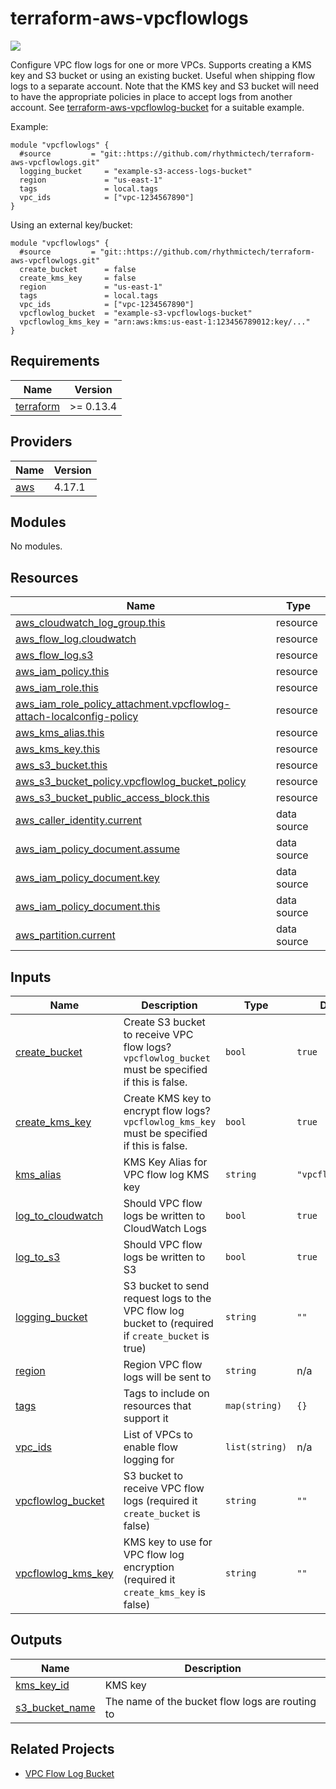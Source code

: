 # terraform-aws-vpcflowlogs

[![](https://github.com/rhythmictech/terraform-aws-vpcflowlogs/workflows/check/badge.svg)](https://github.com/rhythmictech/terraform-aws-vpcflowlogs/actions)

Configure VPC flow logs for one or more VPCs. Supports creating a KMS key and S3 bucket or using an existing bucket. Useful when shipping flow logs to a separate account. Note that the KMS key and S3 bucket will need to have the appropriate policies in place to accept logs from another account. See [terraform-aws-vpcflowlog-bucket](https://github.com/rhythmictech/terraform-aws-vpc-flowlog-bucket) for a suitable example.

Example:

```
module "vpcflowlogs" {
  #source         = "git::https://github.com/rhythmictech/terraform-aws-vpcflowlogs.git"
  logging_bucket     = "example-s3-access-logs-bucket"
  region             = "us-east-1"
  tags               = local.tags
  vpc_ids            = ["vpc-1234567890"]
}
```

Using an external key/bucket:

```
module "vpcflowlogs" {
  #source         = "git::https://github.com/rhythmictech/terraform-aws-vpcflowlogs.git"
  create_bucket      = false
  create_kms_key     = false
  region             = "us-east-1"
  tags               = local.tags
  vpc_ids            = ["vpc-1234567890"]
  vpcflowlog_bucket  = "example-s3-vpcflowlogs-bucket"
  vpcflowlog_kms_key = "arn:aws:kms:us-east-1:123456789012:key/..."
}
```

<!-- BEGINNING OF PRE-COMMIT-TERRAFORM DOCS HOOK -->
## Requirements

| Name | Version |
|------|---------|
| <a name="requirement_terraform"></a> [terraform](#requirement\_terraform) | >= 0.13.4 |

## Providers

| Name | Version |
|------|---------|
| <a name="provider_aws"></a> [aws](#provider\_aws) | 4.17.1 |

## Modules

No modules.

## Resources

| Name | Type |
|------|------|
| [aws_cloudwatch_log_group.this](https://registry.terraform.io/providers/hashicorp/aws/latest/docs/resources/cloudwatch_log_group) | resource |
| [aws_flow_log.cloudwatch](https://registry.terraform.io/providers/hashicorp/aws/latest/docs/resources/flow_log) | resource |
| [aws_flow_log.s3](https://registry.terraform.io/providers/hashicorp/aws/latest/docs/resources/flow_log) | resource |
| [aws_iam_policy.this](https://registry.terraform.io/providers/hashicorp/aws/latest/docs/resources/iam_policy) | resource |
| [aws_iam_role.this](https://registry.terraform.io/providers/hashicorp/aws/latest/docs/resources/iam_role) | resource |
| [aws_iam_role_policy_attachment.vpcflowlog-attach-localconfig-policy](https://registry.terraform.io/providers/hashicorp/aws/latest/docs/resources/iam_role_policy_attachment) | resource |
| [aws_kms_alias.this](https://registry.terraform.io/providers/hashicorp/aws/latest/docs/resources/kms_alias) | resource |
| [aws_kms_key.this](https://registry.terraform.io/providers/hashicorp/aws/latest/docs/resources/kms_key) | resource |
| [aws_s3_bucket.this](https://registry.terraform.io/providers/hashicorp/aws/latest/docs/resources/s3_bucket) | resource |
| [aws_s3_bucket_policy.vpcflowlog_bucket_policy](https://registry.terraform.io/providers/hashicorp/aws/latest/docs/resources/s3_bucket_policy) | resource |
| [aws_s3_bucket_public_access_block.this](https://registry.terraform.io/providers/hashicorp/aws/latest/docs/resources/s3_bucket_public_access_block) | resource |
| [aws_caller_identity.current](https://registry.terraform.io/providers/hashicorp/aws/latest/docs/data-sources/caller_identity) | data source |
| [aws_iam_policy_document.assume](https://registry.terraform.io/providers/hashicorp/aws/latest/docs/data-sources/iam_policy_document) | data source |
| [aws_iam_policy_document.key](https://registry.terraform.io/providers/hashicorp/aws/latest/docs/data-sources/iam_policy_document) | data source |
| [aws_iam_policy_document.this](https://registry.terraform.io/providers/hashicorp/aws/latest/docs/data-sources/iam_policy_document) | data source |
| [aws_partition.current](https://registry.terraform.io/providers/hashicorp/aws/latest/docs/data-sources/partition) | data source |

## Inputs

| Name | Description | Type | Default | Required |
|------|-------------|------|---------|:--------:|
| <a name="input_create_bucket"></a> [create\_bucket](#input\_create\_bucket) | Create S3 bucket to receive VPC flow logs? `vpcflowlog_bucket` must be specified if this is false. | `bool` | `true` | no |
| <a name="input_create_kms_key"></a> [create\_kms\_key](#input\_create\_kms\_key) | Create KMS key to encrypt flow logs? `vpcflowlog_kms_key` must be specified if this is false. | `bool` | `true` | no |
| <a name="input_kms_alias"></a> [kms\_alias](#input\_kms\_alias) | KMS Key Alias for VPC flow log KMS key | `string` | `"vpcflowlog_key"` | no |
| <a name="input_log_to_cloudwatch"></a> [log\_to\_cloudwatch](#input\_log\_to\_cloudwatch) | Should VPC flow logs be written to CloudWatch Logs | `bool` | `true` | no |
| <a name="input_log_to_s3"></a> [log\_to\_s3](#input\_log\_to\_s3) | Should VPC flow logs be written to S3 | `bool` | `true` | no |
| <a name="input_logging_bucket"></a> [logging\_bucket](#input\_logging\_bucket) | S3 bucket to send request logs to the VPC flow log bucket to (required if `create_bucket` is true) | `string` | `""` | no |
| <a name="input_region"></a> [region](#input\_region) | Region VPC flow logs will be sent to | `string` | n/a | yes |
| <a name="input_tags"></a> [tags](#input\_tags) | Tags to include on resources that support it | `map(string)` | `{}` | no |
| <a name="input_vpc_ids"></a> [vpc\_ids](#input\_vpc\_ids) | List of VPCs to enable flow logging for | `list(string)` | n/a | yes |
| <a name="input_vpcflowlog_bucket"></a> [vpcflowlog\_bucket](#input\_vpcflowlog\_bucket) | S3 bucket to receive VPC flow logs (required it `create_bucket` is false) | `string` | `""` | no |
| <a name="input_vpcflowlog_kms_key"></a> [vpcflowlog\_kms\_key](#input\_vpcflowlog\_kms\_key) | KMS key to use for VPC flow log encryption (required it `create_kms_key` is false) | `string` | `""` | no |

## Outputs

| Name | Description |
|------|-------------|
| <a name="output_kms_key_id"></a> [kms\_key\_id](#output\_kms\_key\_id) | KMS key |
| <a name="output_s3_bucket_name"></a> [s3\_bucket\_name](#output\_s3\_bucket\_name) | The name of the bucket flow logs are routing to |
<!-- END OF PRE-COMMIT-TERRAFORM DOCS HOOK -->

## Related Projects
* [VPC Flow Log Bucket](https://github.com/rhythmictech/terraform-aws-vpc-flowlog-bucket)
